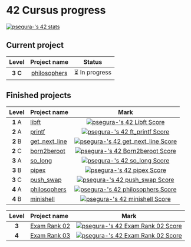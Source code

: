 <h1>42 Cursus progress</h1>

[![psegura-'s 42 stats](https://badge42.vercel.app/api/v2/cl4vhf07q009309meq23tthiv/stats?cursusId=21&coalitionId=65)](https://www.42network.org/42-schools/)


<h2>Current project</h2>

| Level | Project name | Status |
|:---:|:---:|:---:|
| **3 C** | [philosophers](https://github.com/PepeSegura/philosophers) | ⏳ In progress |

<h2>Finished projects</h2>


| Level | Project name | Mark |
|:-----:|:-------------|:----:|
| **1** A | [libft](https://github.com/PepeSegura/libft) | [![psegura-'s 42 Libft Score](https://badge42.vercel.app/api/v2/cl4vhf07q009309meq23tthiv/project/2620022)](https://github.com/PepeSegura/libft)
| **2** A | [printf](https://github.com/PepeSegura/Printf) | [![psegura-'s 42 ft_printf Score](https://badge42.vercel.app/api/v2/cl4vhf07q009309meq23tthiv/project/2673909)](https://github.com/PepeSegura/Printf)
| **2** B | [get_next_line](https://github.com/PepeSegura/get_next_line) | [![psegura-'s 42 get_next_line Score](https://badge42.vercel.app/api/v2/cl4vhf07q009309meq23tthiv/project/2721349)](https://github.com/PepeSegura/get_next_line)
| **2** C | [born2beroot](https://github.com/PepeSegura/Born2beroot) | [![psegura-'s 42 Born2beroot Score](https://badge42.vercel.app/api/v2/cl4vhf07q009309meq23tthiv/project/2684168)](https://github.com/PepeSegura/Born2beroot)
| **3** A | [so_long](https://github.com/PepeSegura/so_long) | [![psegura-'s 42 so_long Score](https://badge42.vercel.app/api/v2/cl4vhf07q009309meq23tthiv/project/2823739)](https://github.com/PepeSegura/so_long)
| **3** B | [pipex](https://github.com/PepeSegura/pipex) | [![psegura-'s 42 pipex Score](https://badge42.vercel.app/api/v2/cl4vhf07q009309meq23tthiv/project/2885447)](https://github.com/PepeSegura/pipex)
| **3** C | [push_swap](https://github.com/PepeSegura/push_swap) | [![psegura-'s 42 push_swap Score](https://badge42.vercel.app/api/v2/cl4vhf07q009309meq23tthiv/project/2918100)](https://github.com/PepeSegura/push_swap)
| **4** A | [philosophers](https://github.com/PepeSegura/philosophers) | [![psegura-'s 42 philosophers Score](https://badge42.vercel.app/api/v2/cl4vhf07q009309meq23tthiv/project/2918100)](https://github.com/PepeSegura/philosophers)
| **4** B | [minishell](https://github.com/PepeSegura/minishell) | [![psegura-'s 42 minishell Score](https://badge42.vercel.app/api/v2/cl4vhf07q009309meq23tthiv/project/2918100)](https://github.com/PepeSegura/minishell)

| Level | Project name | Mark |
|:-----:|:-------------|:----:|
| **3** | [Exam Rank 02](#) | [![psegura-'s 42 Exam Rank 02 Score](https://badge42.vercel.app/api/v2/cl4vhf07q009309meq23tthiv/project/2782809)](#)
| **4** | [Exam Rank 03](#) | [![psegura-'s 42 Exam Rank 02 Score](https://badge42.vercel.app/api/v2/cl4vhf07q009309meq23tthiv/project/2782809)](#)

